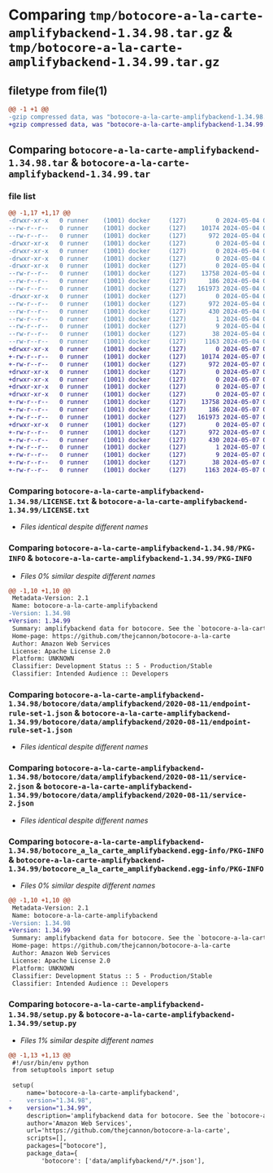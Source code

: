 # Comparing `tmp/botocore-a-la-carte-amplifybackend-1.34.98.tar.gz` & `tmp/botocore-a-la-carte-amplifybackend-1.34.99.tar.gz`

## filetype from file(1)

```diff
@@ -1 +1 @@
-gzip compressed data, was "botocore-a-la-carte-amplifybackend-1.34.98.tar", last modified: Sat May  4 01:01:17 2024, max compression
+gzip compressed data, was "botocore-a-la-carte-amplifybackend-1.34.99.tar", last modified: Tue May  7 01:02:19 2024, max compression
```

## Comparing `botocore-a-la-carte-amplifybackend-1.34.98.tar` & `botocore-a-la-carte-amplifybackend-1.34.99.tar`

### file list

```diff
@@ -1,17 +1,17 @@
-drwxr-xr-x   0 runner    (1001) docker     (127)        0 2024-05-04 01:01:17.066057 botocore-a-la-carte-amplifybackend-1.34.98/
--rw-r--r--   0 runner    (1001) docker     (127)    10174 2024-05-04 01:01:16.000000 botocore-a-la-carte-amplifybackend-1.34.98/LICENSE.txt
--rw-r--r--   0 runner    (1001) docker     (127)      972 2024-05-04 01:01:17.066057 botocore-a-la-carte-amplifybackend-1.34.98/PKG-INFO
-drwxr-xr-x   0 runner    (1001) docker     (127)        0 2024-05-04 01:01:17.066057 botocore-a-la-carte-amplifybackend-1.34.98/botocore/
-drwxr-xr-x   0 runner    (1001) docker     (127)        0 2024-05-04 01:01:17.066057 botocore-a-la-carte-amplifybackend-1.34.98/botocore/data/
-drwxr-xr-x   0 runner    (1001) docker     (127)        0 2024-05-04 01:01:17.066057 botocore-a-la-carte-amplifybackend-1.34.98/botocore/data/amplifybackend/
-drwxr-xr-x   0 runner    (1001) docker     (127)        0 2024-05-04 01:01:17.066057 botocore-a-la-carte-amplifybackend-1.34.98/botocore/data/amplifybackend/2020-08-11/
--rw-r--r--   0 runner    (1001) docker     (127)    13758 2024-05-04 01:01:11.000000 botocore-a-la-carte-amplifybackend-1.34.98/botocore/data/amplifybackend/2020-08-11/endpoint-rule-set-1.json
--rw-r--r--   0 runner    (1001) docker     (127)      186 2024-05-04 01:01:11.000000 botocore-a-la-carte-amplifybackend-1.34.98/botocore/data/amplifybackend/2020-08-11/paginators-1.json
--rw-r--r--   0 runner    (1001) docker     (127)   161973 2024-05-04 01:01:11.000000 botocore-a-la-carte-amplifybackend-1.34.98/botocore/data/amplifybackend/2020-08-11/service-2.json
-drwxr-xr-x   0 runner    (1001) docker     (127)        0 2024-05-04 01:01:17.066057 botocore-a-la-carte-amplifybackend-1.34.98/botocore_a_la_carte_amplifybackend.egg-info/
--rw-r--r--   0 runner    (1001) docker     (127)      972 2024-05-04 01:01:17.000000 botocore-a-la-carte-amplifybackend-1.34.98/botocore_a_la_carte_amplifybackend.egg-info/PKG-INFO
--rw-r--r--   0 runner    (1001) docker     (127)      430 2024-05-04 01:01:17.000000 botocore-a-la-carte-amplifybackend-1.34.98/botocore_a_la_carte_amplifybackend.egg-info/SOURCES.txt
--rw-r--r--   0 runner    (1001) docker     (127)        1 2024-05-04 01:01:17.000000 botocore-a-la-carte-amplifybackend-1.34.98/botocore_a_la_carte_amplifybackend.egg-info/dependency_links.txt
--rw-r--r--   0 runner    (1001) docker     (127)        9 2024-05-04 01:01:17.000000 botocore-a-la-carte-amplifybackend-1.34.98/botocore_a_la_carte_amplifybackend.egg-info/top_level.txt
--rw-r--r--   0 runner    (1001) docker     (127)       38 2024-05-04 01:01:17.066057 botocore-a-la-carte-amplifybackend-1.34.98/setup.cfg
--rw-r--r--   0 runner    (1001) docker     (127)     1163 2024-05-04 01:01:16.000000 botocore-a-la-carte-amplifybackend-1.34.98/setup.py
+drwxr-xr-x   0 runner    (1001) docker     (127)        0 2024-05-07 01:02:19.128090 botocore-a-la-carte-amplifybackend-1.34.99/
+-rw-r--r--   0 runner    (1001) docker     (127)    10174 2024-05-07 01:02:18.000000 botocore-a-la-carte-amplifybackend-1.34.99/LICENSE.txt
+-rw-r--r--   0 runner    (1001) docker     (127)      972 2024-05-07 01:02:19.128090 botocore-a-la-carte-amplifybackend-1.34.99/PKG-INFO
+drwxr-xr-x   0 runner    (1001) docker     (127)        0 2024-05-07 01:02:19.128090 botocore-a-la-carte-amplifybackend-1.34.99/botocore/
+drwxr-xr-x   0 runner    (1001) docker     (127)        0 2024-05-07 01:02:19.128090 botocore-a-la-carte-amplifybackend-1.34.99/botocore/data/
+drwxr-xr-x   0 runner    (1001) docker     (127)        0 2024-05-07 01:02:19.128090 botocore-a-la-carte-amplifybackend-1.34.99/botocore/data/amplifybackend/
+drwxr-xr-x   0 runner    (1001) docker     (127)        0 2024-05-07 01:02:19.128090 botocore-a-la-carte-amplifybackend-1.34.99/botocore/data/amplifybackend/2020-08-11/
+-rw-r--r--   0 runner    (1001) docker     (127)    13758 2024-05-07 01:02:10.000000 botocore-a-la-carte-amplifybackend-1.34.99/botocore/data/amplifybackend/2020-08-11/endpoint-rule-set-1.json
+-rw-r--r--   0 runner    (1001) docker     (127)      186 2024-05-07 01:02:10.000000 botocore-a-la-carte-amplifybackend-1.34.99/botocore/data/amplifybackend/2020-08-11/paginators-1.json
+-rw-r--r--   0 runner    (1001) docker     (127)   161973 2024-05-07 01:02:10.000000 botocore-a-la-carte-amplifybackend-1.34.99/botocore/data/amplifybackend/2020-08-11/service-2.json
+drwxr-xr-x   0 runner    (1001) docker     (127)        0 2024-05-07 01:02:19.128090 botocore-a-la-carte-amplifybackend-1.34.99/botocore_a_la_carte_amplifybackend.egg-info/
+-rw-r--r--   0 runner    (1001) docker     (127)      972 2024-05-07 01:02:19.000000 botocore-a-la-carte-amplifybackend-1.34.99/botocore_a_la_carte_amplifybackend.egg-info/PKG-INFO
+-rw-r--r--   0 runner    (1001) docker     (127)      430 2024-05-07 01:02:19.000000 botocore-a-la-carte-amplifybackend-1.34.99/botocore_a_la_carte_amplifybackend.egg-info/SOURCES.txt
+-rw-r--r--   0 runner    (1001) docker     (127)        1 2024-05-07 01:02:19.000000 botocore-a-la-carte-amplifybackend-1.34.99/botocore_a_la_carte_amplifybackend.egg-info/dependency_links.txt
+-rw-r--r--   0 runner    (1001) docker     (127)        9 2024-05-07 01:02:19.000000 botocore-a-la-carte-amplifybackend-1.34.99/botocore_a_la_carte_amplifybackend.egg-info/top_level.txt
+-rw-r--r--   0 runner    (1001) docker     (127)       38 2024-05-07 01:02:19.128090 botocore-a-la-carte-amplifybackend-1.34.99/setup.cfg
+-rw-r--r--   0 runner    (1001) docker     (127)     1163 2024-05-07 01:02:18.000000 botocore-a-la-carte-amplifybackend-1.34.99/setup.py
```

### Comparing `botocore-a-la-carte-amplifybackend-1.34.98/LICENSE.txt` & `botocore-a-la-carte-amplifybackend-1.34.99/LICENSE.txt`

 * *Files identical despite different names*

### Comparing `botocore-a-la-carte-amplifybackend-1.34.98/PKG-INFO` & `botocore-a-la-carte-amplifybackend-1.34.99/PKG-INFO`

 * *Files 0% similar despite different names*

```diff
@@ -1,10 +1,10 @@
 Metadata-Version: 2.1
 Name: botocore-a-la-carte-amplifybackend
-Version: 1.34.98
+Version: 1.34.99
 Summary: amplifybackend data for botocore. See the `botocore-a-la-carte` package for more info.
 Home-page: https://github.com/thejcannon/botocore-a-la-carte
 Author: Amazon Web Services
 License: Apache License 2.0
 Platform: UNKNOWN
 Classifier: Development Status :: 5 - Production/Stable
 Classifier: Intended Audience :: Developers
```

### Comparing `botocore-a-la-carte-amplifybackend-1.34.98/botocore/data/amplifybackend/2020-08-11/endpoint-rule-set-1.json` & `botocore-a-la-carte-amplifybackend-1.34.99/botocore/data/amplifybackend/2020-08-11/endpoint-rule-set-1.json`

 * *Files identical despite different names*

### Comparing `botocore-a-la-carte-amplifybackend-1.34.98/botocore/data/amplifybackend/2020-08-11/service-2.json` & `botocore-a-la-carte-amplifybackend-1.34.99/botocore/data/amplifybackend/2020-08-11/service-2.json`

 * *Files identical despite different names*

### Comparing `botocore-a-la-carte-amplifybackend-1.34.98/botocore_a_la_carte_amplifybackend.egg-info/PKG-INFO` & `botocore-a-la-carte-amplifybackend-1.34.99/botocore_a_la_carte_amplifybackend.egg-info/PKG-INFO`

 * *Files 0% similar despite different names*

```diff
@@ -1,10 +1,10 @@
 Metadata-Version: 2.1
 Name: botocore-a-la-carte-amplifybackend
-Version: 1.34.98
+Version: 1.34.99
 Summary: amplifybackend data for botocore. See the `botocore-a-la-carte` package for more info.
 Home-page: https://github.com/thejcannon/botocore-a-la-carte
 Author: Amazon Web Services
 License: Apache License 2.0
 Platform: UNKNOWN
 Classifier: Development Status :: 5 - Production/Stable
 Classifier: Intended Audience :: Developers
```

### Comparing `botocore-a-la-carte-amplifybackend-1.34.98/setup.py` & `botocore-a-la-carte-amplifybackend-1.34.99/setup.py`

 * *Files 1% similar despite different names*

```diff
@@ -1,13 +1,13 @@
 #!/usr/bin/env python
 from setuptools import setup
 
 setup(
     name='botocore-a-la-carte-amplifybackend',
-    version="1.34.98",
+    version="1.34.99",
     description='amplifybackend data for botocore. See the `botocore-a-la-carte` package for more info.',
     author='Amazon Web Services',
     url='https://github.com/thejcannon/botocore-a-la-carte',
     scripts=[],
     packages=["botocore"],
     package_data={
         'botocore': ['data/amplifybackend/*/*.json'],
```

